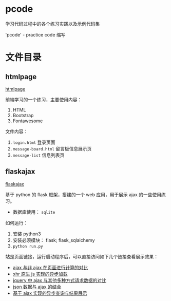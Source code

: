 # pcode

学习代码过程中的各个练习实践以及示例代码集

'pcode' - practice code 缩写

# 文件目录

## htmlpage

[htmlpage](htmlpage/)

前端学习的一个练习，主要使用内容：

1. HTML
2. Bootstrap
3. Fontawesome

文件内容：

1. `login.html` 登录页面
2. `message-board.html` 留言板信息展示页
3. `message-list` 信息列表页

## flaskajax

[flaskajax](flaskajax/)

基于 python 的 flask 框架，搭建的一个 web 应用，用于展示 ajax 的一些使用练习。

- 数据库使用： `sqlite`

如何运行：

1. 安装 python3
2. 安装必须模块： flask; flask_sqlalchemy
3. `python run.py`

站是页面链接，运行启动程序后，可以直接访问如下几个链接查看展示效果：

- [ajax 与非 ajax 在页面进行计算的对比](http://127.0.0.1:5000/calc/)
- [xhr 原生 js 实现的异步加载](http://127.0.0.1:5000/xhr/)
- [jquery 中 ajax 与其他多种方式请求数据的对比](http://127.0.0.1:5000/ajax-basic/)
- [json 数据与 ajax 的结合](http://127.0.0.1:5000/json/)
- [基于 ajax 实现的异步查询与结果展示](http://127.0.0.1:5000/ajax-query/)
